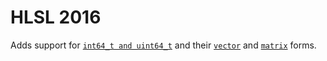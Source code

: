 # HLSL 2016

Adds support for [`int64_t and uint64_t`](hlsl-variables-dataTypes.md#scalar-types) and their [`vector`](hlsl-variables-dataTypes.md#vector-types) and [`matrix`](hlsl-variables-dataTypes.md#matrix-type) forms.
